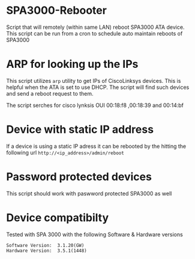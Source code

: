 # SPA3000-Rebooter
Script that will remotely (within same LAN) reboot SPA3000 ATA device. This script can be run from a cron to schedule auto maintain reboots of SPA3000

# ARP for looking up the IPs
This script utilizes  `arp` utility to get IPs of CiscoLinksys devices. This is helpful when the ATA is set to use DHCP.
The script will find such devices and send a reboot request to them.

The script serches for cisco lynksis OUI 00:18:f8 ,00:18:39 and 00:14:bf

# Device with static IP address
If a device is using a static IP adress it can be rebooted by the hitting the following url
`http://<ip_address>/admin/reboot`


# Password protected devices
 This script should work with paswword protected SPA3000 as well
 
# Device compatibilty
Tested with SPA 3000 with the following Software & Hardware versions
 ``` 
 Software Version:	3.1.20(GW)	
 Hardware Version:	3.5.1(1448)
 
 ```
